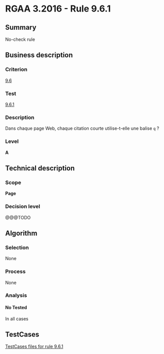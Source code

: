 # RGAA 3.2016 - Rule 9.6.1

## Summary
No-check rule


## Business description

### Criterion
[9.6](http://references.modernisation.gouv.fr/rgaa-accessibilite/criteres.html#crit-9-6)

### Test
[9.6.1](http://references.modernisation.gouv.fr/rgaa-accessibilite/criteres.html#test-9-6-1)

### Description
<div lang="fr">Dans chaque page Web, chaque citation courte utilise-t-elle une balise <code lang="en">q</code>&nbsp;?</div>

### Level
**A**


## Technical description

### Scope
**Page**

### Decision level
@@@TODO


## Algorithm

### Selection
None

### Process
None

### Analysis

#### No Tested
In all cases


##  TestCases

[TestCases files for rule 9.6.1](https://github.com/Asqatasun/Asqatasun/tree/develop/rules/rules-rgaa3.2016/src/test/resources/testcases/rgaa32016/Rgaa32016Rule090601/)


